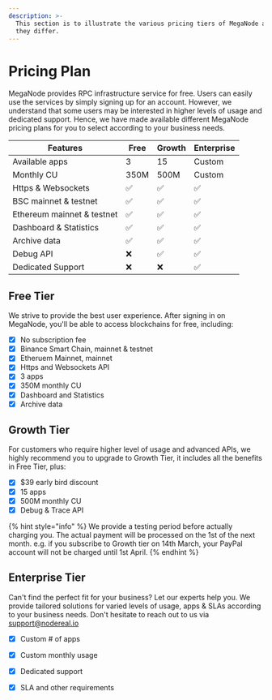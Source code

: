 ```yaml
---
description: >-
  This section is to illustrate the various pricing tiers of MegaNode and how
  they differ.
---
```


# Pricing Plan

MegaNode provides RPC infrastructure service for free. Users can easily use the services by simply signing up for an account. However, we understand that some users may be interested in higher levels of usage and dedicated support. Hence, we have made available different MegaNode pricing plans for you to select according to your business needs.



| Features                   | Free | Growth | Enterprise |
| -------------------------- | ---- | ------ | ---------- |
| Available apps             | 3    | 15     | Custom     |
| Monthly CU                 | 350M | 500M   | Custom     |
| Https & Websockets         | ✅    | ✅      | ✅          |
| BSC mainnet & testnet      | ✅    | ✅      | ✅          |
| Ethereum mainnet & testnet | ✅    | ✅      | ✅          |
| Dashboard & Statistics     | ✅    | ✅      | ✅          |
| Archive data               | ✅    | ✅      | ✅          |
| Debug API                  | ❌    | ✅      | ✅          |
| Dedicated Support          | ❌    | ❌      | ✅          |

## Free Tier

We strive to provide the best user experience. After signing in on MegaNode, you'll be able to access blockchains for free, including:

* [x] No subscription fee
* [x] Binance Smart Chain, mainnet & testnet
* [x] Etheruem Mainnet, mainnet
* [x] Https and Websockets API
* [x] 3 apps
* [x] 350M monthly CU
* [x] Dashboard and Statistics
* [x] Archive data

## Growth Tier

For customers who require higher level of usage and advanced APIs, we highly recommend you to upgrade to Growth Tier, it includes all the benefits in Free Tier, plus:

* [x] $39 early bird discount
* [x] 15 apps
* [x] 500M monthly CU
* [x] Debug & Trace API

{% hint style="info" %}
We provide a testing period before actually charging you. The actual payment will be processed on the 1st of the next month. e.g. if you subscribe to Growth tier on 14th March, your PayPal account will not be charged until 1st April.
{% endhint %}



## Enterprise Tier

Can't find the perfect fit for your business? Let our experts help you. We provide tailored solutions for varied levels of usage, apps & SLAs according to your business needs. Don't hesitate to reach out to us via [support@nodereal.io](mailto:support@nodereal.io)

* [x] Custom # of apps
* [x] Custom monthly usage
* [x] Dedicated support
* [x] SLA and other requirements





